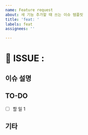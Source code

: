 ```yaml
---
name: Feature request
about: 새 기능 추가할 때 쓰는 이슈 템플릿
title: 'feat: '
labels: feat
assignees: ''

---
```


# 📍 ISSUE :

## 이슈 설명

<!-- 이슈에 관한 설명 -->

## TO-DO

- [ ] 할 일 1

## 기타

<!-- 🎻 -->
